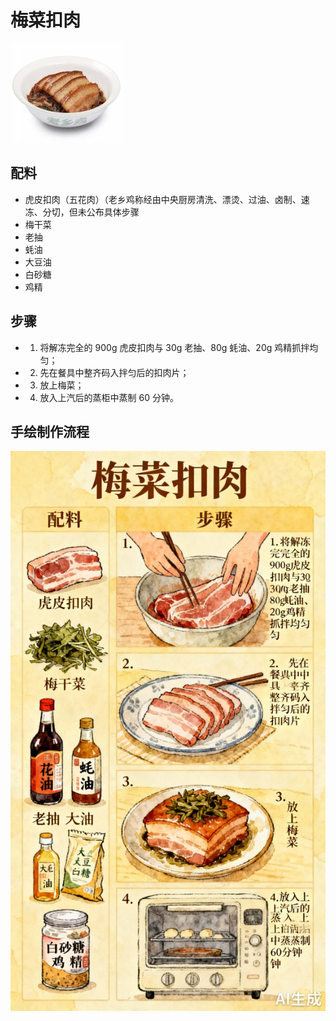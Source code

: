 # 梅菜扣肉

![梅菜扣肉](../images/梅菜扣肉.png)


## 配料
- 虎皮扣肉（五花肉）（老乡鸡称经由中央厨房清洗、漂烫、过油、卤制、速冻、分切，但未公布具体步骤
- 梅干菜
- 老抽
- 蚝油
- 大豆油
- 白砂糖
- 鸡精

## 步骤
- 1. 将解冻完全的 900g 虎皮扣肉与 30g 老抽、80g 蚝油、20g 鸡精抓拌均匀；
- 2. 先在餐具中整齐码入拌匀后的扣肉片；
- 3. 放上梅菜；
- 4. 放入上汽后的蒸柜中蒸制 60 分钟。


## 手绘制作流程

![手绘制作流程](../images/蒸菜/梅菜扣肉.jpg)
